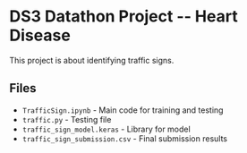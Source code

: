 # DS3 Datathon Project -- Heart Disease

This project is about identifying traffic signs.

## Files
* `TrafficSign.ipynb` - Main code for training and testing
* `traffic.py` - Testing file
* `traffic_sign_model.keras` - Library for model
* `traffic_sign_submission.csv` - Final submission results
